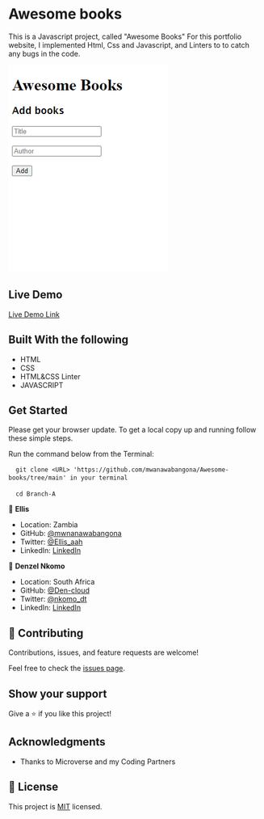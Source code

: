 # Awesome books

This is a Javascript project, called "Awesome Books" 
For this portfolio website, I implemented Html, Css and Javascript, and Linters to to catch any bugs in the code.


![screenshot](./img/IMG.png)

## Live Demo

[Live Demo Link](https://mwanawabangona.github.io/Awesome-books/)
 
## Built With the following

- HTML
- CSS
- HTML&CSS Linter
- JAVASCRIPT

## Get Started

Please get your browser update.
To get a local copy up and running follow these simple steps.

Run the command below from the Terminal:

      git clone <URL> 'https://github.com/mwanawabangona/Awesome-books/tree/main' in your terminal

	  cd Branch-A



👤 **Ellis**

- Location: Zambia
- GitHub: [@mwnanawabangona](https://github.com/mwanawabangona)
- Twitter: [@Ellis_aah](https://twitter.com/Ellis-aah)
- LinkedIn: [LinkedIn](https://www.linkedin.com/)

👤 **Denzel Nkomo**

- Location: South Africa
- GitHub: [@Den-cloud](https://github.com/fDen-cloud)
- Twitter: [@nkomo_dt](https://twitter.com/@nkomo_dt)
- LinkedIn: [LinkedIn](https://www.linkedin.com/in/farouqdaif/)

## 🤝 Contributing

Contributions, issues, and feature requests are welcome!

Feel free to check the [issues page](https://github.com/mwanawabangona/mobile-version-2/issues).

## Show your support

Give a ⭐️ if you like this project!

## Acknowledgments

- Thanks to Microverse and my Coding Partners

## 📝 License

This project is [MIT](./MIT.md) licensed.
